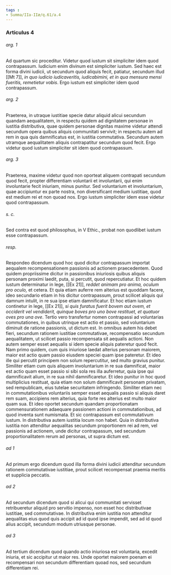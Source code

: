 ```yaml
---
tags : 
- Summa/IIa-IIæ/q.61/a.4
---
```


### Articulus 4

###### arg. 1
Ad quartum sic proceditur. Videtur quod iustum sit simpliciter idem quod contrapassum. Iudicium enim divinum est simpliciter iustum. Sed haec est forma divini iudicii, ut secundum quod aliquis fecit, patiatur, secundum illud [[Mt 7]], *in quo iudicio iudicaveritis, iudicabimini, et in qua mensura mensi fueritis, remetietur vobis*. Ergo iustum est simpliciter idem quod contrapassum.

###### arg. 2
Praeterea, in utraque iustitiae specie datur aliquid alicui secundum quandam aequalitatem, in respectu quidem ad dignitatem personae in iustitia distributiva, quae quidem personae dignitas maxime videtur attendi secundum opera quibus aliquis communitati servivit; in respectu autem ad rem in qua quis damnificatus est, in iustitia commutativa. Secundum autem utramque aequalitatem aliquis contrapatitur secundum quod fecit. Ergo videtur quod iustum simpliciter sit idem quod contrapassum.

###### arg. 3
Praeterea, maxime videtur quod non oporteat aliquem contrapati secundum quod fecit, propter differentiam voluntarii et involuntarii, qui enim involuntarie fecit iniuriam, minus punitur. Sed voluntarium et involuntarium, quae accipiuntur ex parte nostra, non diversificant medium iustitiae, quod est medium rei et non quoad nos. Ergo iustum simpliciter idem esse videtur quod contrapassum.

###### s. c.
Sed contra est quod philosophus, in V Ethic., probat non quodlibet iustum esse contrapassum.

###### resp.
Respondeo dicendum quod hoc quod dicitur contrapassum importat aequalem recompensationem passionis ad actionem praecedentem. Quod quidem propriissime dicitur in passionibus iniuriosis quibus aliquis personam proximi laedit, puta, si percutit, quod repercutiatur. Et hoc quidem iustum determinatur in lege, [[Ex 21]], *reddet animam pro anima, oculum pro oculo,* et cetera. Et quia etiam auferre rem alterius est quoddam facere, ideo secundario etiam in his dicitur contrapassum, prout scilicet aliquis qui damnum intulit, in re sua ipse etiam damnificatur. Et hoc etiam iustum continetur in lege, [[Ex 21]], *si quis furatus fuerit bovem aut ovem, et occiderit vel vendiderit, quinque boves pro uno bove restituet, et quatuor oves pro una ove*. Tertio vero transfertur nomen contrapassi ad voluntarias commutationes, in quibus utrinque est actio et passio, sed voluntarium diminuit de ratione passionis, ut dictum est. In omnibus autem his debet fieri, secundum rationem iustitiae commutativae, recompensatio secundum aequalitatem, ut scilicet passio recompensata sit aequalis actioni. Non autem semper esset aequalis si idem specie aliquis pateretur quod fecit. Nam primo quidem, cum quis iniuriose laedat alterius personam maiorem, maior est actio quam passio eiusdem speciei quam ipse pateretur. Et ideo ille qui percutit principem non solum repercutitur, sed multo gravius punitur. Similiter etiam cum quis aliquem involuntarium in re sua damnificat, maior est actio quam esset passio si sibi sola res illa auferretur, quia ipse qui damnificavit alium, in re sua nihil damnificaretur. Et ideo punitur in hoc quod multiplicius restituat, quia etiam non solum damnificavit personam privatam, sed rempublicam, eius tutelae securitatem infringendo. Similiter etiam nec in commutationibus voluntariis semper esset aequalis passio si aliquis daret rem suam, accipiens rem alterius, quia forte res alterius est multo maior quam sua. Et ideo oportet secundum quandam proportionatam commensurationem adaequare passionem actioni in commutationibus, ad quod inventa sunt numismata. Et sic contrapassum est commutativum iustum. In distributiva autem iustitia locum non habet. Quia in distributiva iustitia non attenditur aequalitas secundum proportionem rei ad rem, vel passionis ad actionem, unde dicitur contrapassum, sed secundum proportionalitatem rerum ad personas, ut supra dictum est.

###### ad 1
Ad primum ergo dicendum quod illa forma divini iudicii attenditur secundum rationem commutativae iustitiae, prout scilicet recompensat praemia meritis et supplicia peccatis.

###### ad 2
Ad secundum dicendum quod si alicui qui communitati servisset retribueretur aliquid pro servitio impenso, non esset hoc distributivae iustitiae, sed commutativae. In distributiva enim iustitia non attenditur aequalitas eius quod quis accipit ad id quod ipse impendit, sed ad id quod alius accipit, secundum modum utriusque personae.

###### ad 3
Ad tertium dicendum quod quando actio iniuriosa est voluntaria, excedit iniuria, et sic accipitur ut maior res. Unde oportet maiorem poenam ei recompensari non secundum differentiam quoad nos, sed secundum differentiam rei.

